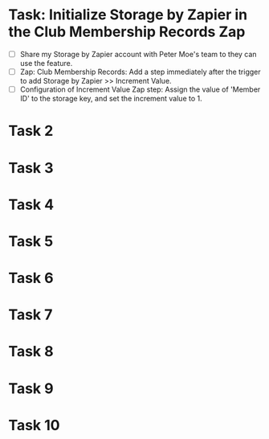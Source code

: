 # Task: Initialize Storage by Zapier in the Club Membership Records Zap
- [ ] Share my Storage by Zapier account with Peter Moe's team to they can use the feature. 
- [ ] Zap: Club Membership Records: Add a step immediately after the trigger to add Storage by Zapier >> Increment Value.
- [ ] Configuration of Increment Value Zap step: Assign the value of 'Member ID' to the storage key, and set the increment value to 1.
# Task 2

# Task 3

# Task 4

# Task 5

# Task 6

# Task 7

# Task 8

# Task 9

# Task 10
